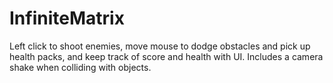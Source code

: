 # InfiniteMatrix

Left click to shoot enemies, move mouse to dodge obstacles and pick up health packs, and keep track of score and health with UI. Includes a camera shake when colliding with objects.
